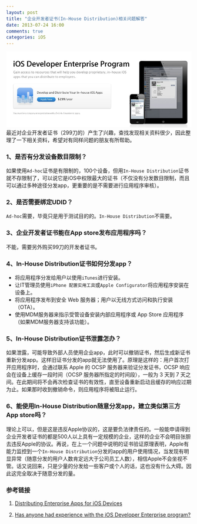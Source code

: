 ```yaml
---
layout: post
title: "企业开发者证书(In-House Distribution)相关问题解答"
date: 2013-07-24 16:00
comments: true
categories: iOS
---
```

<img src="/images/2013/ios_developer_enterprise_program.png">
最近对企业开发者证书（299刀的）产生了兴趣，查找发现相关资料很少，因此整理了一下相关资料，希望对有同样问题的朋友有所帮助。

### 1、是否有分发设备数目限制？

如果使用`Ad-hoc`证书是有限制的，100个设备，但用`In-House Distribution`证书就不存限制了，可以说它是iOS中权限最大的证书（不仅没有分发数目限制，而且可以通过多种途径分发app，更重要的是不需要进行应用程序审核）。

### 2、是否需要绑定UDID？

`Ad-hoc`需要，毕竟只是用于测试目的的。`In-House Distribution`不需要。

### 3、企业开发者证书能在App store发布应用程序吗？

不能，需要另外购买99刀的开发者证书。

### 4、In-House Distribution证书如何分发app？

- 将应用程序分发给用户以使用`iTunes`进行安装。
- 让IT管理员使用`iPhone 配置实用工具`或`Apple Configurator`将应用程序安装在设备上。
- 将应用程序发布到安全 Web 服务器；用户以无线方式访问和执行安装（OTA）。
- 使用MDM服务器来指示受管设备安装内部应用程序或 App Store 应用程序（如果MDM服务器支持该功能）。

### 5、In-House Distribution证书泄露怎办？

如果泄露，可能导致外部人员使用企业app，此时可以撤销证书，然后生成新证书重新分发app。这样旧证书分发的app就无法使用了。原理是这样的：用户首次打开应用程序时，会通过联系 Apple 的 OCSP 服务器来验证分发证书，OCSP 响应会在设备上缓存一段时间（OCSP 服务器所指定的时间段），一般为 3 天到 7 天之间。在此期间将不会再次检查证书的有效性，直至设备重新启动且缓存的响应过期为止。如果那时收到撤销命令，则应用程序将被阻止运行。

### 6、能使用In-House Distribution随意分发app，建立类似第三方App store吗？

理论上可以，但是这是违反Apple协议的，这是要负法律责任的。一般能申请得到企业开发者证书的都是500人以上具有一定规模的企业，这样的企业不会明目张胆去违反Apple的协议。再说，在上一个问题中说明的证书验证原理表明，Apple有能力监控到一个`In-House Distribution`分发的app的用户使用情况，当发现有明显异常（随意分发的用户人数肯定远大于公司员工人数），相信Apple不会坐视不管。话又说回来，只是少量的分发给一些客户或个人的话，这也没有什么大碍。因此这完全取决于随意分发的量。

### 参考链接

1. [Distributing Enterprise Apps for iOS Devices](http://developer.apple.com/library/ios/#featuredarticles/FA_Wireless_Enterprise_App_Distribution/Introduction/Introduction.html)

2. [Has anyone had experience with the iOS Developer Enterprise program?](http://www.linkedin.com/groups/Has-anyone-had-experience-iOS-72283.S.52864455)
